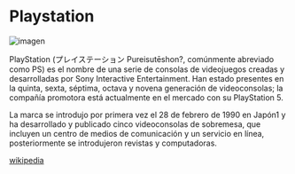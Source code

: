 # Playstation

![imagen](https://www.marketingdirecto.com/wp-content/uploads/2022/12/Untitled-design-14-1.jpg)

PlayStation (プレイステーション Pureisutēshon?, comúnmente abreviado como PS) es el nombre de una serie de consolas de videojuegos creadas y desarrolladas por Sony Interactive Entertainment. Han estado presentes en la quinta, sexta, séptima, octava y novena generación de videoconsolas; la compañía promotora está actualmente en el mercado con su PlayStation 5.

La marca se introdujo por primera vez el 28 de febrero de 1990 en Japón1​ y ha desarrollado y publicado cinco videoconsolas de sobremesa, que incluyen un centro de medios de comunicación y un servicio en línea, posteriormente se introdujeron revistas y computadoras.

[wikipedia](https://es.wikipedia.org/wiki/PlayStation_(marca))